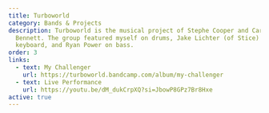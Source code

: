 ```yaml
---
title: Turboworld
category: Bands & Projects
description: Turboworld is the musical project of Stephe Cooper and Caroline
  Bennett. The group featured myself on drums, Jake Lichter (of Stice) on
  keyboard, and Ryan Power on bass.
order: 3
links:
  - text: My Challenger
    url: https://turboworld.bandcamp.com/album/my-challenger
  - text: Live Performance
    url: https://youtu.be/dM_dukCrpXQ?si=JbowP8GPz7Br8Hxe
active: true
---
```

